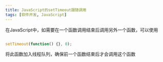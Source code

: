 ```yaml
---
title: JavaScript的setTimeout跟随调用
tags: [软件开发, JavaScript]
---
```


在JavaScript中，如需要在一个函数调用结束后调用另外一个函数，可以使用

```javaScript

setTimeout(function() {}, 0);

```

将此函数加入线程队列，确保前一个函数结束后才会调用这个函数

